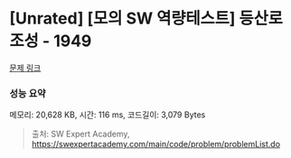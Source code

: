# [Unrated] [모의 SW 역량테스트] 등산로 조성 - 1949 

[문제 링크](https://swexpertacademy.com/main/code/problem/problemDetail.do?contestProbId=AV5PoOKKAPIDFAUq) 

### 성능 요약

메모리: 20,628 KB, 시간: 116 ms, 코드길이: 3,079 Bytes



> 출처: SW Expert Academy, https://swexpertacademy.com/main/code/problem/problemList.do